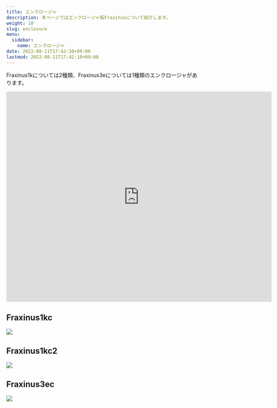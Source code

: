 ```yaml
---
title: エンクロージャ
description: 本ページではエンクロージャ版Fraxinusについて紹介します。
weight: 10
slug: enclosure
menu:
  sidebar:
    name: エンクロージャ
date: 2022-08-11T17:42:10+09:00
lastmod: 2022-08-11T17:42:10+09:00
---
```


Fraxinus1kについては2種類、Fraxinus3eについては1種類のエンクロージャがあります。

<iframe src="https://myhub.autodesk360.com/ue28e8020/shares/public/SH30dd5QT870c25f12fc7baba77e41daf472?mode=embed" width="700" height="555" allowfullscreen="true" webkitallowfullscreen="true" mozallowfullscreen="true"  frameborder="0"></iframe>

## Fraxinus1kc

![](/images/Fraxinus1kc-photo-1.jpg)

## Fraxinus1kc2

![](/images/Fraxinus1kc2-photo-1.jpg)

## Fraxinus3ec

![](/images/Fraxinus3ec-photo-1.jpg)
